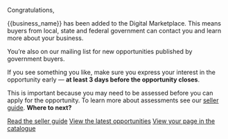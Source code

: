 Congratulations,

{{business_name}} has been added to the Digital Marketplace. This means buyers from local, state and federal government can contact you and learn more about your business.

You’re also on our mailing list for new opportunities published by government buyers.

If you see something you like, make sure you express your interest in the opportunity early — **at least 3 days before the opportunity closes**.

This is important because you may need to be assessed before you can apply for the opportunity. To learn more about assessments see our [seller guide]({{url_sellers_guide}}).
**Where to next?**

[Read the seller guide]({{url_sellers_guide}})
[View the latest opportunities]({{url_latest_opportunities}})
[View your page in the catalogue]({{url_seller_page}})
